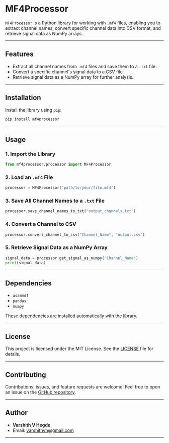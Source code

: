 # **MF4Processor**

`MF4Processor` is a Python library for working with `.mf4` files, enabling you to extract channel names, convert specific channel data into CSV format, and retrieve signal data as NumPy arrays.

---

## **Features**
- Extract all channel names from `.mf4` files and save them to a `.txt` file.
- Convert a specific channel's signal data to a CSV file.
- Retrieve signal data as a NumPy array for further analysis.

---

## **Installation**

Install the library using `pip`:

```bash
pip install mf4processor
```

---

## **Usage**

### **1. Import the Library**

```python
from mf4processor.processor import MF4Processor
```

### **2. Load an `.mf4` File**

```python
processor = MF4Processor("path/to/your/file.mf4")
```

### **3. Save All Channel Names to a `.txt` File**

```python
processor.save_channel_names_to_txt("output_channels.txt")
```

### **4. Convert a Channel to CSV**

```python
processor.convert_channel_to_csv("Channel_Name", "output.csv")
```

### **5. Retrieve Signal Data as a NumPy Array**

```python
signal_data = processor.get_signal_as_numpy("Channel_Name")
print(signal_data)
```

---

## **Dependencies**

- `asammdf`
- `pandas`
- `numpy`

These dependencies are installed automatically with the library.

---

## **License**

This project is licensed under the MIT License. See the [LICENSE](LICENSE) file for details.

---

## **Contributing**

Contributions, issues, and feature requests are welcome! Feel free to open an issue on the [GitHub repository](https://github.com/varshithvhegde/mf4processor).

---

## **Author**

- **Varshith V Hegde**
- Email: varshithvh@gmail.com

---

